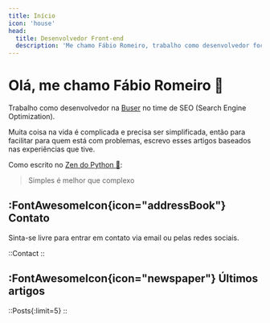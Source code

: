 ```yaml
---
title: Início
icon: 'house'
head:
  title: Desenvolvedor Front-end
  description: 'Me chamo Fábio Romeiro, trabalho como desenvolvedor focado em SEO. Escrevo artigos sobre tecnologias como Javascript, Vue.js, Nuxt.js e CSS.'
---
```


# Olá, me chamo Fábio Romeiro :wave:

Trabalho como desenvolvedor na [Buser](https://www.buser.com.br) no time de SEO (Search Engine Optimization).

Muita coisa na vida é complicada e precisa ser simplificada, então para facilitar para quem está com problemas,
escrevo esses artigos baseados nas experiências que tive.

Como escrito no [Zen do Python :snake:](https://peps.python.org/pep-0020/#the-zen-of-python):
> Simples é melhor que complexo 

## :FontAwesomeIcon{icon="addressBook"} Contato

Sinta-se livre para entrar em contato via email ou pelas redes sociais.

::Contact
::

## :FontAwesomeIcon{icon="newspaper"} Últimos artigos

::Posts{:limit=5}
::
